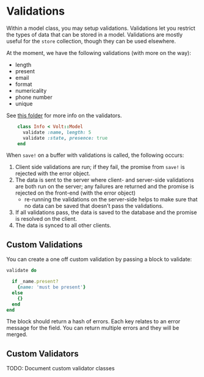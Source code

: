 # Validations

Within a model class, you may setup validations.  Validations let you restrict the types of data that can be stored in a model.  Validations are mostly useful for the ```store``` collection, though they can be used elsewhere.

At the moment, we have the following validations (with more on the way):

- length
- present
- email
- format
- numericality
- phone number
- unique

See [this folder](https://github.com/voltrb/volt/tree/master/lib/volt/models/validators) for more info on the validators.

```ruby
    class Info < Volt::Model
      validate :name, length: 5
      validate :state, presence: true
    end
```

When ```save!``` on a buffer with validations is called, the following occurs:

1. Client side validations are run; if they fail, the promise from ```save!``` is rejected with the error object.
2. The data is sent to the server where client- and server-side validations are both run on the server; any failures are returned and the promise is rejected on the front-end (with the error object)
    - re-running the validations on the server-side helps to make sure that no data can be saved that doesn't pass the validations.
3. If all validations pass, the data is saved to the database and the promise is resolved on the client.
4. The data is synced to all other clients.

## Custom Validations

You can create a one off custom validation by passing a block to validate:

```ruby
validate do

  if _name.present?
    {name: 'must be present'}
  else
    {}
  end
end
```

The block should return a hash of errors.  Each key relates to an error message for the field.  You can return multiple errors and they will be merged.

## Custom Validators

TODO: Document custom validator classes
